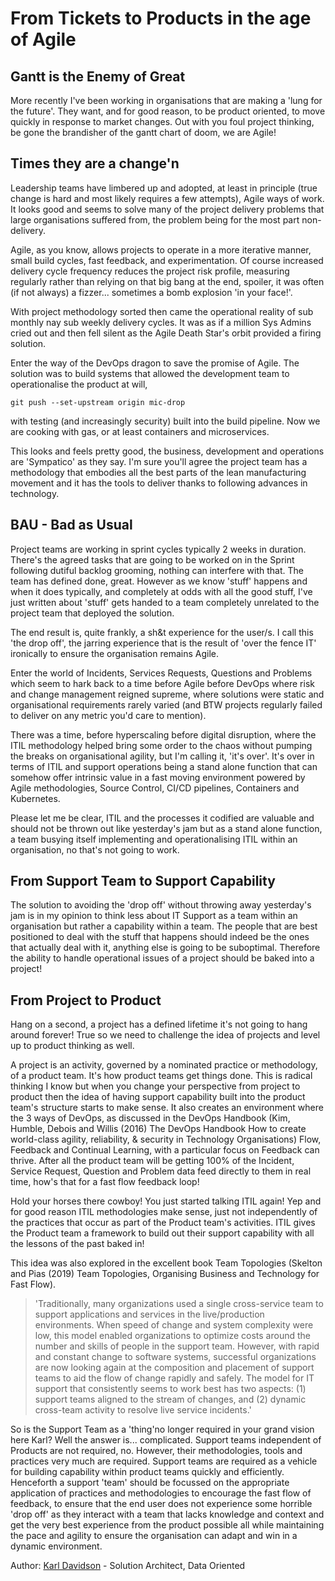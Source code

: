 # From Tickets to Products in the age of Agile

## Gantt is the Enemy of Great

More recently I've been working in organisations that are making a 'lung for the future'. They want, and for good reason, to be product oriented, to move quickly in response to market changes. Out with you foul project thinking, be gone the brandisher of the gantt chart of doom, we are Agile!

## Times they are a change'n

Leadership teams have limbered up and adopted, at least in principle (true change is hard and most likely requires a few attempts), Agile ways of work. It looks good and seems to solve many of the project delivery problems that large organisations suffered from, the problem being for the most part non-delivery.

Agile, as you know, allows projects to operate in a more iterative manner, small build cycles, fast feedback, and experimentation. Of course increased delivery cycle frequency reduces the project risk profile, measuring regularly rather than relying on that big bang at the end, spoiler, it was often (if not always) a fizzer... sometimes a bomb explosion 'in your face!'.

With project methodology sorted then came the operational reality of sub monthly nay sub weekly delivery cycles. It was as if a million Sys Admins cried out and then fell silent as the Agile Death Star's orbit provided a firing solution.

Enter the way of the DevOps dragon to save the promise of Agile. The solution was to build systems that allowed the development team to operationalise the product at will, 
```
git push --set-upstream origin mic-drop
```
with testing (and increasingly security) built into the build pipeline. Now we are cooking with gas, or at least containers and microservices.

This looks and feels pretty good, the business, development and operations are 'Sympatico' as they say. I'm sure you'll agree the project team has a methodology that embodies all the best parts of the lean manufacturing movement and it has the tools to deliver thanks to following advances in technology.

## BAU - Bad as Usual

Project teams are working in sprint cycles typically 2 weeks in duration. There's the agreed tasks that are going to be worked on in the Sprint following dutiful backlog grooming, nothing can interfere with that. The team has defined done, great. However as we know 'stuff' happens and when it does typically, and completely at odds with all the good stuff, I've just written about 'stuff' gets handed to a team completely unrelated to the project team that deployed the solution.

The end result is, quite frankly, a sh&t experience for the user/s. I call this 'the drop off', the jarring experience that is the result of 'over the fence IT' ironically to ensure the organisation remains Agile.

Enter the world of Incidents, Services Requests, Questions and Problems which seem to hark back to a time before Agile before DevOps where risk and change management reigned supreme, where solutions were static and organisational requirements rarely varied (and BTW projects regularly failed to deliver on any metric you'd care to mention).

There was a time, before hyperscaling before digital disruption, where the ITIL methodology helped bring some order to the chaos without pumping the breaks on organisational agility, but I'm calling it, 'it's over'. It's over in terms of ITIL and support operations being a stand alone function that can somehow offer intrinsic value in a fast moving environment powered by Agile methodologies, Source Control, CI/CD pipelines, Containers and Kubernetes.

Please let me be clear, ITIL and the processes it codified are valuable and should not be thrown out like yesterday's jam but as a stand alone function, a team busying itself implementing and operationalising ITIL within an organisation, no that's not going to work.

## From Support Team to Support Capability

The solution to avoiding the 'drop off' without throwing away yesterday's jam is in my opinion to think less about IT Support as a team within an organisation but rather a capability within a team. The people that are best positioned to deal with the stuff that happens should indeed be the ones that actually deal with it, anything else is going to be suboptimal. Therefore the ability to handle operational issues of a project should be baked into a project!

## From Project to Product

Hang on a second, a project has a defined lifetime it's not going to hang around forever! True so we need to challenge the idea of projects and level up to product thinking as well.

A project is an activity, governed by a nominated practice or methodology, of a product team. It's how product teams get things done. This is radical thinking I know but when you change your perspective from project to product then the idea of having support capability built into the product team's structure starts to make sense. It also creates an environment where the 3 ways of DevOps, as discussed in the DevOps Handbook (Kim, Humble, Debois and Willis (2016) The DevOps Handbook How to create world-class agility, reliability, & security in Technology Organisations) Flow, Feedback and Continual Learning, with a particular focus on Feedback can thrive. After all the product team will be getting 100% of the Incident, Service Request, Question and Problem data feed directly to them in real time, how's that for a fast flow feedback loop!

Hold your horses there cowboy! You just started talking ITIL again! Yep and for good reason ITIL methodologies make sense, just not independently of the practices that occur as part of the Product team's activities. ITIL gives the Product team a framework to build out their support capability with all the lessons of the past baked in!

This idea was also explored in the excellent book Team Topologies (Skelton and Pias (2019) Team Topologies, Organising Business and Technology for Fast Flow).

>'Traditionally, many organizations used a single cross-service team to support applications and services in the live/production environments. When speed of change and system complexity were low, this model enabled organizations to optimize costs around the number and skills of people in the support team. However, with rapid and constant change to software systems, successful organizations are now looking again at the composition and placement of support teams to aid the flow of change rapidly and safely. The model for IT support that consistently seems to work best has two aspects: (1) support teams aligned to the stream of changes, and (2) dynamic cross-team activity to resolve live service incidents.'

So is the Support Team as a 'thing'no longer required in your grand vision here Karl? Well the answer is... complicated. Support teams independent of Products are not required, no. However, their methodologies, tools and practices very much are required. Support teams are required as a vehicle for building capability within product teams quickly and efficiently. Henceforth a support 'team' should be focussed on the appropriate application of practices and methodologies to encourage the fast flow of feedback, to ensure that the end user does not experience some horrible 'drop off' as they interact with a team that lacks knowledge and context and get the very best experience from the product possible all while maintaining the pace and agility to ensure the organisation can adapt and win in a dynamic environment.

Author: [Karl Davidson](https://www.linkedin.com/in/karldavidson/)  - Solution Architect, Data Oriented
